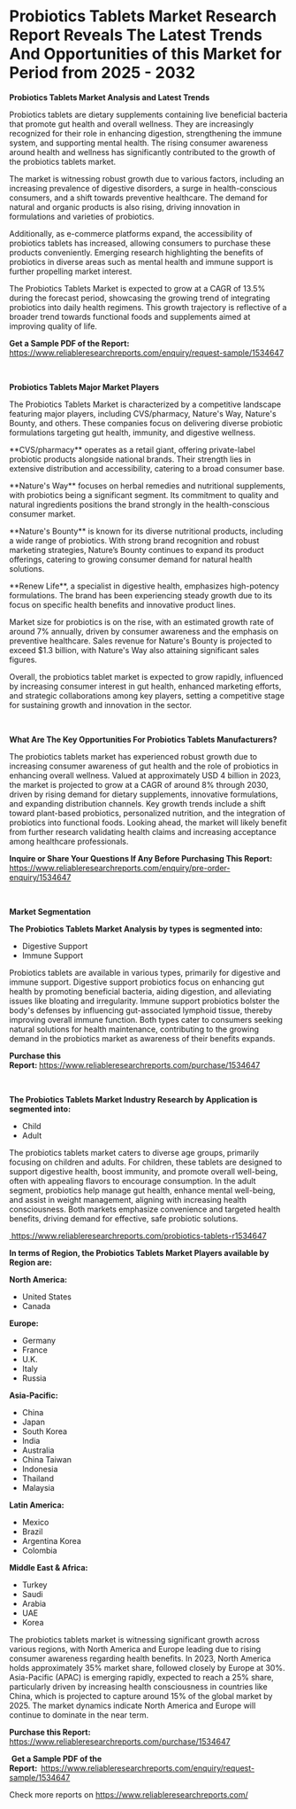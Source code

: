<p><h1>Probiotics Tablets Market Research Report Reveals The Latest Trends And Opportunities of this Market for Period from 2025 - 2032</h1></p><p><strong>Probiotics Tablets Market Analysis and Latest Trends</strong></p>
<p><p>Probiotics tablets are dietary supplements containing live beneficial bacteria that promote gut health and overall wellness. They are increasingly recognized for their role in enhancing digestion, strengthening the immune system, and supporting mental health. The rising consumer awareness around health and wellness has significantly contributed to the growth of the probiotics tablets market.</p><p>The market is witnessing robust growth due to various factors, including an increasing prevalence of digestive disorders, a surge in health-conscious consumers, and a shift towards preventive healthcare. The demand for natural and organic products is also rising, driving innovation in formulations and varieties of probiotics.</p><p>Additionally, as e-commerce platforms expand, the accessibility of probiotics tablets has increased, allowing consumers to purchase these products conveniently. Emerging research highlighting the benefits of probiotics in diverse areas such as mental health and immune support is further propelling market interest.</p><p>The Probiotics Tablets Market is expected to grow at a CAGR of 13.5% during the forecast period, showcasing the growing trend of integrating probiotics into daily health regimens. This growth trajectory is reflective of a broader trend towards functional foods and supplements aimed at improving quality of life.</p></p>
<p><strong>Get a Sample PDF of the Report:&nbsp;</strong> <a href="https://www.reliableresearchreports.com/enquiry/request-sample/1534647?utm_campaign=2981&utm_medium=2&utm_source=Github&utm_content=ia&utm_term=08032025&utm_id=probiotics-tablets">https://www.reliableresearchreports.com/enquiry/request-sample/1534647</a></p>
<p>&nbsp;</p>
<p><strong>Probiotics Tablets Major Market Players</strong></p>
<p><p>The Probiotics Tablets Market is characterized by a competitive landscape featuring major players, including CVS/pharmacy, Nature's Way, Nature's Bounty, and others. These companies focus on delivering diverse probiotic formulations targeting gut health, immunity, and digestive wellness.</p><p>**CVS/pharmacy** operates as a retail giant, offering private-label probiotic products alongside national brands. Their strength lies in extensive distribution and accessibility, catering to a broad consumer base. </p><p>**Nature's Way** focuses on herbal remedies and nutritional supplements, with probiotics being a significant segment. Its commitment to quality and natural ingredients positions the brand strongly in the health-conscious consumer market. </p><p>**Nature's Bounty** is known for its diverse nutritional products, including a wide range of probiotics. With strong brand recognition and robust marketing strategies, Nature’s Bounty continues to expand its product offerings, catering to growing consumer demand for natural health solutions. </p><p>**Renew Life**, a specialist in digestive health, emphasizes high-potency formulations. The brand has been experiencing steady growth due to its focus on specific health benefits and innovative product lines.</p><p>Market size for probiotics is on the rise, with an estimated growth rate of around 7% annually, driven by consumer awareness and the emphasis on preventive healthcare. Sales revenue for Nature's Bounty is projected to exceed $1.3 billion, with Nature's Way also attaining significant sales figures. </p><p>Overall, the probiotics tablet market is expected to grow rapidly, influenced by increasing consumer interest in gut health, enhanced marketing efforts, and strategic collaborations among key players, setting a competitive stage for sustaining growth and innovation in the sector.</p></p>
<p>&nbsp;</p>
<p><strong>What Are The Key Opportunities For Probiotics Tablets Manufacturers?</strong></p>
<p><p>The probiotics tablets market has experienced robust growth due to increasing consumer awareness of gut health and the role of probiotics in enhancing overall wellness. Valued at approximately USD 4 billion in 2023, the market is projected to grow at a CAGR of around 8% through 2030, driven by rising demand for dietary supplements, innovative formulations, and expanding distribution channels. Key growth trends include a shift toward plant-based probiotics, personalized nutrition, and the integration of probiotics into functional foods. Looking ahead, the market will likely benefit from further research validating health claims and increasing acceptance among healthcare professionals.</p></p>
<p><strong>Inquire or Share Your Questions If Any Before Purchasing This Report:</strong> <a href="https://www.reliableresearchreports.com/enquiry/pre-order-enquiry/1534647?utm_campaign=2981&utm_medium=2&utm_source=Github&utm_content=ia&utm_term=08032025&utm_id=probiotics-tablets">https://www.reliableresearchreports.com/enquiry/pre-order-enquiry/1534647</a></p>
<p>&nbsp;</p>
<p><strong>Market Segmentation</strong></p>
<p><strong>The Probiotics Tablets Market Analysis by types is segmented into:</strong></p>
<p><ul><li>Digestive Support</li><li>Immune Support</li></ul></p>
<p><p>Probiotics tablets are available in various types, primarily for digestive and immune support. Digestive support probiotics focus on enhancing gut health by promoting beneficial bacteria, aiding digestion, and alleviating issues like bloating and irregularity. Immune support probiotics bolster the body's defenses by influencing gut-associated lymphoid tissue, thereby improving overall immune function. Both types cater to consumers seeking natural solutions for health maintenance, contributing to the growing demand in the probiotics market as awareness of their benefits expands.</p></p>
<p><strong>Purchase this Report:&nbsp;</strong><a href="https://www.reliableresearchreports.com/purchase/1534647?utm_campaign=2981&utm_medium=2&utm_source=Github&utm_content=ia&utm_term=08032025&utm_id=probiotics-tablets">https://www.reliableresearchreports.com/purchase/1534647</a></p>
<p>&nbsp;</p>
<p><strong>The Probiotics Tablets Market Industry Research by Application is segmented into:</strong></p>
<p><ul><li>Child</li><li>Adult</li></ul></p>
<p><p>The probiotics tablets market caters to diverse age groups, primarily focusing on children and adults. For children, these tablets are designed to support digestive health, boost immunity, and promote overall well-being, often with appealing flavors to encourage consumption. In the adult segment, probiotics help manage gut health, enhance mental well-being, and assist in weight management, aligning with increasing health consciousness. Both markets emphasize convenience and targeted health benefits, driving demand for effective, safe probiotic solutions.</p></p>
<p><a href="https://www.reliableresearchreports.com/probiotics-tablets-r1534647?utm_campaign=2981&utm_medium=2&utm_source=Github&utm_content=ia&utm_term=08032025&utm_id=probiotics-tablets">&nbsp;https://www.reliableresearchreports.com/probiotics-tablets-r1534647</a></p>
<p><strong>In terms of Region, the Probiotics Tablets Market Players available by Region are:</strong></p>
<p>
    <p> <strong> North America: </strong>
        <ul>
            <li>United States</li>
            <li>Canada</li>
        </ul>
        </p> 
    <p> <strong> Europe: </strong>
        <ul>
            <li>Germany</li>
            <li>France</li>
            <li>U.K.</li>
            <li>Italy</li>
            <li>Russia</li>
        </ul>
        </p> 
    <p> <strong> Asia-Pacific: </strong>
        <ul>
            <li>China</li>
            <li>Japan</li>
            <li>South Korea</li>
            <li>India</li>
            <li>Australia</li>
            <li>China Taiwan</li>
            <li>Indonesia</li>
            <li>Thailand</li>
            <li>Malaysia</li>
        </ul>
        </p> 
    <p> <strong> Latin America: </strong>
        <ul>
            <li>Mexico</li>
            <li>Brazil</li>
            <li>Argentina Korea</li>
            <li>Colombia</li>
        </ul>
        </p> 
    <p> <strong> Middle East & Africa: </strong>
        <ul>
            <li>Turkey</li>
            <li>Saudi</li>
            <li>Arabia</li>
            <li>UAE</li>
            <li>Korea</li>
        </ul>
    </p>
    </p>
<p><p>The probiotics tablets market is witnessing significant growth across various regions, with North America and Europe leading due to rising consumer awareness regarding health benefits. In 2023, North America holds approximately 35% market share, followed closely by Europe at 30%. Asia-Pacific (APAC) is emerging rapidly, expected to reach a 25% share, particularly driven by increasing health consciousness in countries like China, which is projected to capture around 15% of the global market by 2025. The market dynamics indicate North America and Europe will continue to dominate in the near term.</p></p>
<p><strong>Purchase this Report: </strong><a href="https://www.reliableresearchreports.com/purchase/1534647?utm_campaign=2981&utm_medium=2&utm_source=Github&utm_content=ia&utm_term=08032025&utm_id=probiotics-tablets">https://www.reliableresearchreports.com/purchase/1534647</a></p>
<p>&nbsp;<strong>Get a Sample PDF of the Report:&nbsp;&nbsp;</strong><a href="https://www.reliableresearchreports.com/enquiry/request-sample/1534647?utm_campaign=2981&utm_medium=2&utm_source=Github&utm_content=ia&utm_term=08032025&utm_id=probiotics-tablets">https://www.reliableresearchreports.com/enquiry/request-sample/1534647</a></p>
<p><strong></strong></p>
<p>Check more reports on <a href="https://www.reliableresearchreports.com/?utm_campaign=2981&utm_medium=2&utm_source=Github&utm_content=ia&utm_term=08032025&utm_id=probiotics-tablets">https://www.reliableresearchreports.com/</a></p>